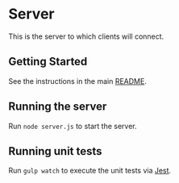 # Server

This is the server to which clients will connect.

## Getting Started

See the instructions in the main [README](https://github.com/bradwilder/holdem/blob/master/README.md).

## Running the server

Run `node server.js` to start the server.

## Running unit tests

Run `gulp watch` to execute the unit tests via [Jest](https://jestjs.io/).
